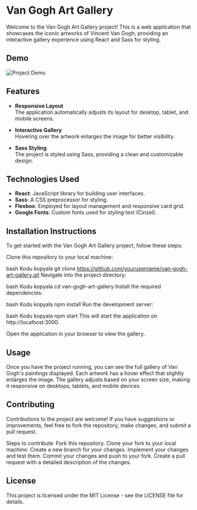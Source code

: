 # Van Gogh Art Gallery

Welcome to the Van Gogh Art Gallery project! This is a web application that showcases the iconic artworks of Vincent Van Gogh, providing an interactive gallery experience using React and Sass for styling.

## Demo

![Project Demo](./public/art-gallery.gif)

## Features

- **Responsive Layout**  
  The application automatically adjusts its layout for desktop, tablet, and mobile screens.

- **Interactive Gallery**  
  Hovering over the artwork enlarges the image for better visibility.

- **Sass Styling**  
  The project is styled using Sass, providing a clean and customizable design.

## Technologies Used

- **React**: JavaScript library for building user interfaces.
- **Sass**: A CSS preprocessor for styling.
- **Flexbox**: Employed for layout management and responsive card grid.
- **Google Fonts**: Custom fonts used for styling text (Cinzel).


## Installation Instructions

To get started with the Van Gogh Art Gallery project, follow these steps:

Clone this repository to your local machine:

bash
Kodu kopyala
git clone https://github.com/yourusername/van-gogh-art-gallery.git
Navigate into the project directory:

bash
Kodu kopyala
cd van-gogh-art-gallery
Install the required dependencies:

bash
Kodu kopyala
npm install
Run the development server:

bash
Kodu kopyala
npm start
This will start the application on http://localhost:3000.

Open the application in your browser to view the gallery.

## Usage
Once you have the project running, you can see the full gallery of Van Gogh's paintings displayed.
Each artwork has a hover effect that slightly enlarges the image.
The gallery adjusts based on your screen size, making it responsive on desktops, tablets, and mobile devices.

## Contributing
Contributions to the project are welcome! If you have suggestions or improvements, feel free to fork the repository, make changes, and submit a pull request.

Steps to contribute:
Fork this repository.
Clone your fork to your local machine.
Create a new branch for your changes.
Implement your changes and test them.
Commit your changes and push to your fork.
Create a pull request with a detailed description of the changes.

## License

This project is licensed under the MIT License - see the LICENSE file for details.


